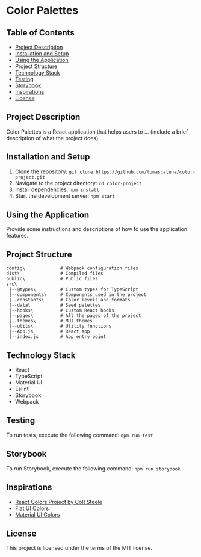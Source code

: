 # Color Palettes

## Table of Contents
- [Project Description](#project-description)
- [Installation and Setup](#installation-and-setup)
- [Using the Application](#using-the-application)
- [Project Structure](#project-structure)
- [Technology Stack](#technology-stack)
- [Testing](#testing)
- [Storybook](#storybook)
- [Inspirations](#inspirations)
- [License](#license)

## Project Description
Color Palettes is a React application that helps users to ... (include a brief description of what the project does)

## Installation and Setup
1. Clone the repository: `git clone https://github.com/tomascatena/color-project.git`
2. Navigate to the project directory: `cd color-project`
3. Install dependencies: `npm install`
4. Start the development server: `npm start`

## Using the Application
Provide some instructions and descriptions of how to use the application features.

## Project Structure

```
config\             # Webpack configuration files
dist\               # Compiled files
public\             # Public files
src\
 |--@types\         # Custom types for TypeScript
 |--components\     # Components used in the project
 |--constants\      # Color levels and formats
 |--data\           # Seed palettes
 |--hooks\          # Custom React hooks
 |--pages\          # All the pages of the project
 |--themes\         # MUI themes
 |--utils\          # Utility functions
 |--App.js          # React app
 |--index.js        # App entry point
```

## Technology Stack
- React
- TypeScript
- Material UI
- Eslint
- Storybook
- Webpack

## Testing
To run tests, execute the following command: `npm run test`

## Storybook
To run Storybook, execute the following command: `npm run storybook`

## Inspirations
- [React Colors Project by Colt Steele](https://github.com/Colt/react-colors)
- [Flat UI Colors](https://flatuicolors.com/palette/defo)
- [Material UI Colors](https://materialuicolors.co/?utm_source=launchers)

## License
This project is licensed under the terms of the MIT license.